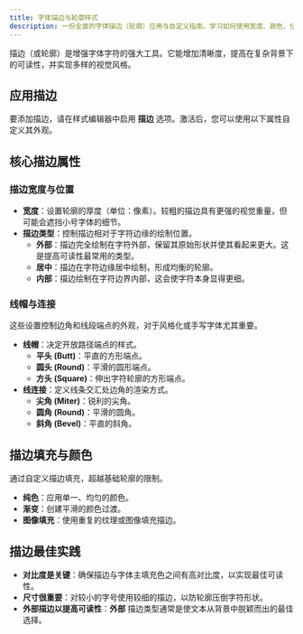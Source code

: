 ```yaml
---
title: 字体描边与轮廓样式
description: 一份全面的字体描边（轮廓）应用与自定义指南。学习如何使用宽度、颜色、位置和线条样式，创造出专业且易于阅读的文本效果。
---
```


描边（或轮廓）是增强字体字符的强大工具。它能增加清晰度，提高在复杂背景下的可读性，并实现多样的视觉风格。

## 应用描边

要添加描边，请在样式编辑器中启用 **描边** 选项。激活后，您可以使用以下属性自定义其外观。

## 核心描边属性

### 描边宽度与位置
- **宽度**：设置轮廓的厚度（单位：像素）。较粗的描边具有更强的视觉重量，但可能会遮挡小号字体的细节。
- **描边类型**：控制描边相对于字符边缘的绘制位置。
  - **外部**：描边完全绘制在字符外部，保留其原始形状并使其看起来更大。这是提高可读性最常用的类型。
  - **居中**：描边在字符边缘居中绘制，形成均衡的轮廓。
  - **内部**：描边绘制在字符边界内部，这会使字符本身显得更细。

### 线帽与连接
这些设置控制边角和线段端点的外观，对于风格化或手写字体尤其重要。
- **线帽**：决定开放路径端点的样式。
  - **平头 (Butt)**：平直的方形端点。
  - **圆头 (Round)**：平滑的圆形端点。
  - **方头 (Square)**：伸出字符轮廓的方形端点。
- **线连接**：定义线条交汇处边角的渲染方式。
  - **尖角 (Miter)**：锐利的尖角。
  - **圆角 (Round)**：平滑的圆角。
  - **斜角 (Bevel)**：平直的斜角。

## 描边填充与颜色

通过自定义描边填充，超越基础轮廓的限制。
- **纯色**：应用单一、均匀的颜色。
- **渐变**：创建平滑的颜色过渡。
- **图像填充**：使用重复的纹理或图像填充描边。

## 描边最佳实践

- **对比度是关键**：确保描边与字体主填充色之间有高对比度，以实现最佳可读性。
- **尺寸很重要**：对较小的字号使用较细的描边，以防轮廓压倒字符形状。
- **外部描边以提高可读性**：**外部** 描边类型通常是使文本从背景中脱颖而出的最佳选择。
